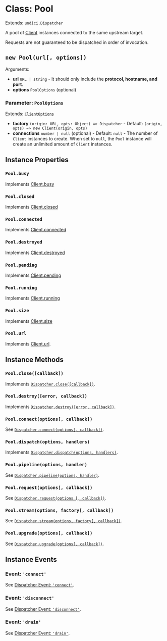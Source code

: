 # Class: Pool

Extends: `undici.Dispatcher`

A pool of [Client](docs/api/Client.md) instances connected to the same upstream target.

Requests are not guaranteed to be dispatched in order of invocation.

## `new Pool(url[, options])`

Arguments:

* **url** `URL | string` - It should only include the **protocol, hostname, and port**.
* **options** `PoolOptions` (optional)

### Parameter: `PoolOptions`

Extends: [`ClientOptions`](docs/api/Client.md#parameter-clientoptions)

* **factory** `(origin: URL, opts: Object) => Dispatcher` - Default: `(origin, opts) => new Client(origin, opts)` 
* **connections** `number | null` (optional) - Default: `null` - The number of `Client` instances to create. When set to `null`, the `Pool` instance will create an unlimited amount of `Client` instances.

## Instance Properties

### `Pool.busy`

Implements [Client.busy](docs/api/Client.md#clientbusy)

### `Pool.closed`

Implements [Client.closed](docs/api/Client.md#clientclosed)

### `Pool.connected`

Implements [Client.connected](docs/api/Client.md#clientconnected)

### `Pool.destroyed`

Implements [Client.destroyed](docs/api/Client.md#clientdestroyed)

### `Pool.pending`

Implements [Client.pending](docs/api/Client.md#clientpending)

### `Pool.running`

Implements [Client.running](docs/api/Client.md#clientrunning)

### `Pool.size`

Implements [Client.size](docs/api/Client.md#clientsize)

### `Pool.url`

Implements [Client.url](docs/api/Client.md#clienturl).

## Instance Methods

### `Pool.close([callback])`

Implements [`Dispatcher.close([callback])`](docs/api/Dispatcher.md#clientclose-callback-).

### `Pool.destroy([error, callback])`

Implements [`Dispatcher.destroy([error, callback])`](docs/api/Dispatcher.md#dispatcher-callback-).

### `Pool.connect(options[, callback])`

See [`Dispatcher.connect(options[, callback])`](docs/api/Dispatcher.md#clientconnectoptions--callback).

### `Pool.dispatch(options, handlers)`

Implements [`Dispatcher.dispatch(options, handlers)`](docs/api/Dispatcher.md#clientdispatchoptions-handlers).

### `Pool.pipeline(options, handler)`

See [`Dispatcher.pipeline(options, handler)`](docs/api/Dispatcher.md#clientpipelineoptions-handler).

### `Pool.request(options[, callback])`

See [`Dispatcher.request(options [, callback])`](docs/api/Dispatcher.md#clientrequestoptions--callback).

### `Pool.stream(options, factory[, callback])`

See [`Dispatcher.stream(options, factory[, callback])`](docs/api/Dispatcher.md#clientstreamoptions-factory--callback).

### `Pool.upgrade(options[, callback])`

See [`Dispatcher.upgrade(options[, callback])`](docs/api/Dispatcher.md#clientupgradeoptions-callback).

## Instance Events

### Event: `'connect'`

See [Dispatcher Event: `'connect'`](docs/api/Dispatcher.md#event-connect).

### Event: `'disconnect'`

See [Dispatcher Event: `'disconnect'`](docs/api/Dispatcher.md#event-connect).

### Event: `'drain'`

See [Dispatcher Event: `'drain'`](docs/api/Dispatcher.md#event-connect).
